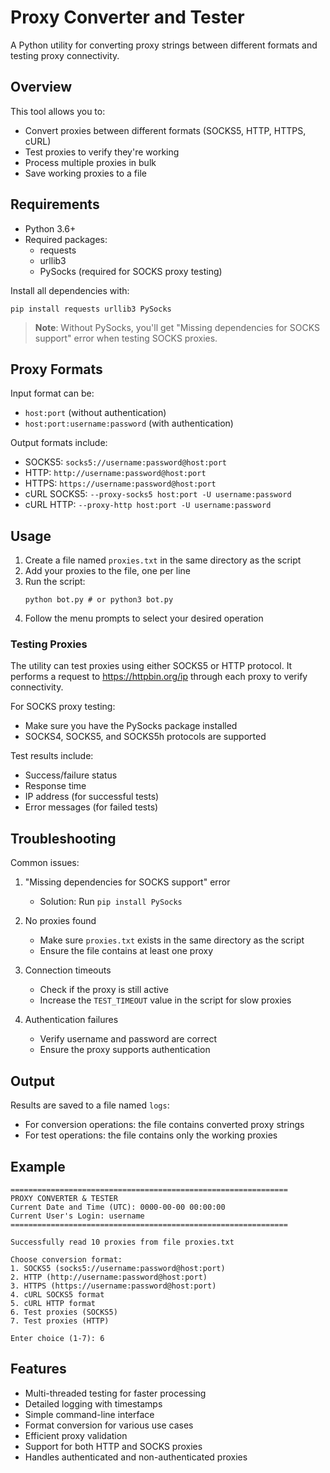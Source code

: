 # Proxy Converter and Tester

A Python utility for converting proxy strings between different formats and testing proxy connectivity.

## Overview

This tool allows you to:
- Convert proxies between different formats (SOCKS5, HTTP, HTTPS, cURL)
- Test proxies to verify they're working
- Process multiple proxies in bulk
- Save working proxies to a file

## Requirements

- Python 3.6+
- Required packages:
  - requests
  - urllib3
  - PySocks (required for SOCKS proxy testing)

Install all dependencies with:
```
pip install requests urllib3 PySocks
```

> **Note**: Without PySocks, you'll get "Missing dependencies for SOCKS support" error when testing SOCKS proxies.

## Proxy Formats

Input format can be:
- `host:port` (without authentication)
- `host:port:username:password` (with authentication)

Output formats include:
- SOCKS5: `socks5://username:password@host:port`
- HTTP: `http://username:password@host:port`
- HTTPS: `https://username:password@host:port`
- cURL SOCKS5: `--proxy-socks5 host:port -U username:password`
- cURL HTTP: `--proxy-http host:port -U username:password`

## Usage

1. Create a file named `proxies.txt` in the same directory as the script
2. Add your proxies to the file, one per line
3. Run the script:
   ```
   python bot.py # or python3 bot.py
   ```
4. Follow the menu prompts to select your desired operation

### Testing Proxies

The utility can test proxies using either SOCKS5 or HTTP protocol. It performs a request to https://httpbin.org/ip through each proxy to verify connectivity.

For SOCKS proxy testing:
- Make sure you have the PySocks package installed
- SOCKS4, SOCKS5, and SOCKS5h protocols are supported

Test results include:
- Success/failure status
- Response time
- IP address (for successful tests)
- Error messages (for failed tests)

## Troubleshooting

Common issues:

1. "Missing dependencies for SOCKS support" error
   - Solution: Run `pip install PySocks`

2. No proxies found
   - Make sure `proxies.txt` exists in the same directory as the script
   - Ensure the file contains at least one proxy

3. Connection timeouts
   - Check if the proxy is still active
   - Increase the `TEST_TIMEOUT` value in the script for slow proxies

4. Authentication failures
   - Verify username and password are correct
   - Ensure the proxy supports authentication

## Output

Results are saved to a file named `logs`:
- For conversion operations: the file contains converted proxy strings
- For test operations: the file contains only the working proxies

## Example

```
==============================================================
PROXY CONVERTER & TESTER
Current Date and Time (UTC): 0000-00-00 00:00:00
Current User's Login: username
==============================================================

Successfully read 10 proxies from file proxies.txt

Choose conversion format:
1. SOCKS5 (socks5://username:password@host:port)
2. HTTP (http://username:password@host:port)
3. HTTPS (https://username:password@host:port)
4. cURL SOCKS5 format
5. cURL HTTP format
6. Test proxies (SOCKS5)
7. Test proxies (HTTP)

Enter choice (1-7): 6
```

## Features

- Multi-threaded testing for faster processing
- Detailed logging with timestamps
- Simple command-line interface
- Format conversion for various use cases
- Efficient proxy validation
- Support for both HTTP and SOCKS proxies
- Handles authenticated and non-authenticated proxies